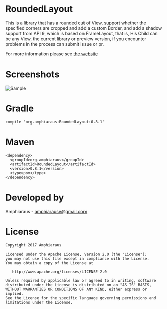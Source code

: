 # RoundedLayout
This is a library that has a rounded cut of View, support whether the specified corners are cropped and add a custom Border, and add a shadow support from API 9, which is based on FrameLayout, that is, His Child can be any View, the current library or preview version, if you encounter problems in the process can submit issue or pr.

For more information please see <a href='http://devsoulwolf.github.io/RoundedLayout'>the website</a>

# Screenshots
  ![Sample](https://github.com/amphiaraus/RoundedLayout/blob/master/Screenshots/sample.gif)
# Gradle
    compile 'org.amphiaraus:RoundedLayout:0.8.1'
# Maven
    <dependency>
      <groupId>org.amphiaraus</groupId>
      <artifactId>RoundedLayout</artifactId>
      <version>0.8.1</version>
      <type>pom</type>
    </dependency>
# Developed by
 Amphiaraus - <a href='javascript:'>amphiarause@gmail.com</a>
# License
    Copyright 2017 Amphiaraus
    
    Licensed under the Apache License, Version 2.0 (the "License");
    you may not use this file except in compliance with the License.
    You may obtain a copy of the License at

       http://www.apache.org/licenses/LICENSE-2.0

    Unless required by applicable law or agreed to in writing, software
    distributed under the License is distributed on an "AS IS" BASIS,
    WITHOUT WARRANTIES OR CONDITIONS OF ANY KIND, either express or implied.
    See the License for the specific language governing permissions and
    limitations under the License.
    